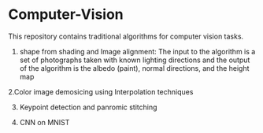 # Computer-Vision
This repository contains traditional algorithms for computer vision tasks.

1. shape from shading and Image alignment: 
The input to the algorithm is a set of photographs taken with known lighting directions and the
output of the algorithm is the albedo (paint), normal directions, and the height map

2.Color image demosicing using Interpolation techniques

3. Keypoint detection and panromic stitching

4. CNN on MNIST
